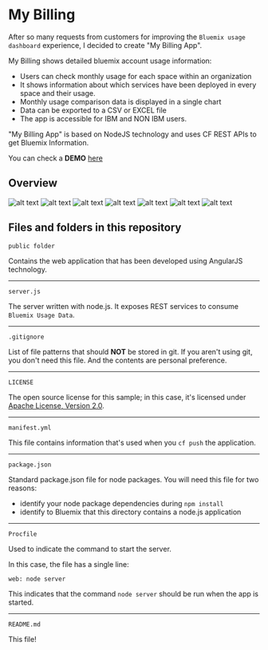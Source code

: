 My Billing
================================================================================

After so many requests from customers for improving the `Bluemix usage dashboard` experience, I decided to create "My Billing App".

My Billing shows detailed bluemix account usage information:

* Users can check monthly usage for each space within an organization
* It shows information about which services have been deployed in every space and their usage.
* Monthly usage comparison data is displayed in a single chart
* Data can be exported to a CSV or EXCEL file
* The app is accessible for IBM and NON IBM users.

"My Billing App" is based on NodeJS technology and uses CF REST APIs to get Bluemix Information.

You can check a **DEMO** [here](https://mybilling.mybluemix.net)

Overview
--------------------------------------------------------------------------------



![alt text](https://media.github.ibm.com/user/42357/files/27ff8e7c-9e2d-11e7-88ad-1afba430794f)
![alt text](https://media.github.ibm.com/user/42357/files/2732f09c-9e2d-11e7-8c86-f33913766aae)
![alt text](https://media.github.ibm.com/user/42357/files/27aece6a-9e2d-11e7-8e9a-780687d214dc)
![alt text](https://media.github.ibm.com/user/42357/files/28ae8788-9e2d-11e7-87a7-166a6540633b)
![alt text](https://media.github.ibm.com/user/42357/files/28f3b4c0-9e2d-11e7-89a1-ad1a364f77b8)
![alt text](https://media.github.ibm.com/user/42357/files/28746ae4-9e2d-11e7-9260-7f043f63c868)
![alt text](https://media.github.ibm.com/user/42357/files/296f6eb2-9e2d-11e7-8f59-21e359c773f9)


Files and folders in this repository
--------------------------------------------------------------------------------

`public folder`

Contains the web application that has been developed using AngularJS technology.

---

`server.js`

The server written with node.js. It exposes REST services to consume `Bluemix Usage Data`.

---

`.gitignore`

List of file patterns that should **NOT** be stored in git.  If you aren't using
git, you don't need this file.  And the contents are personal preference.

---

`LICENSE`

The open source license for this sample; in this case, it's licensed under
[Apache License, Version 2.0](http://www.apache.org/licenses/LICENSE-2.0).

---

`manifest.yml`

This file contains information that's used when you `cf push` the application.

---

`package.json`

Standard package.json file for node packages.  You will need this file for two
reasons:

* identify your node package dependencies during `npm install`
* identify to Bluemix that this directory contains a node.js application

---

`Procfile`

Used to indicate the command to start the server.

In this case, the file has a single line:

    web: node server

This indicates that the command `node server` should be run when the app is
started.

---

`README.md`

This file!
